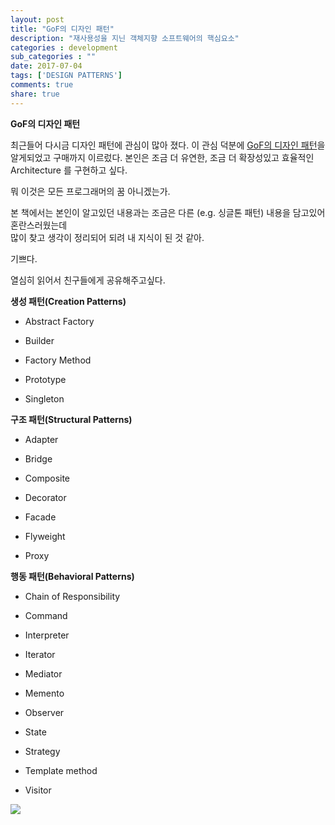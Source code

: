 ```yaml
---
layout: post
title: "GoF의 디자인 패턴"
description: "재사용성을 지닌 객체지향 소프트웨어의 핵심요소"
categories : development
sub_categories : ""
date: 2017-07-04
tags: ['DESIGN PATTERNS']
comments: true
share: true
---
```


**GoF의 디자인 패턴**

최근들어 다시금 디자인 패턴에 관심이 많아 졌다.
이 관심 덕분에 [GoF의 디자인 패턴](http://www.yes24.com/24/goods/17525598?scode=032&OzSrank=1)을 알게되었고 구매까지 이르렀다.
본인은 조금 더 유연한, 조금 더 확장성있고 효율적인 Architecture 를 구현하고 싶다.

뭐 이것은 모든 프로그래머의 꿈 아니겠는가.

본 책에서는 본인이 알고있던 내용과는 조금은 다른 (e.g. 싱글톤 패턴) 내용을 담고있어 혼란스러웠는데  
많이 찾고 생각이 정리되어 되려 내 지식이 된 것 같아.

기쁘다.

열심히 읽어서 친구들에게 공유해주고싶다.


**생성 패턴(Creation Patterns)**

  * Abstract Factory

  * Builder

  * Factory Method

  * Prototype

  * Singleton 

**구조 패턴(Structural Patterns)**

  * Adapter

  * Bridge

  * Composite

  * Decorator

  * Facade

  * Flyweight

  * Proxy

**행동 패턴(Behavioral Patterns)**

  * Chain of Responsibility

  * Command

  * Interpreter

  * Iterator

  * Mediator

  * Memento

  * Observer

  * State

  * Strategy

  * Template method

  * Visitor

![](/assets/images/posts/773/2729833A595B687229A01C.JPEG)

  

